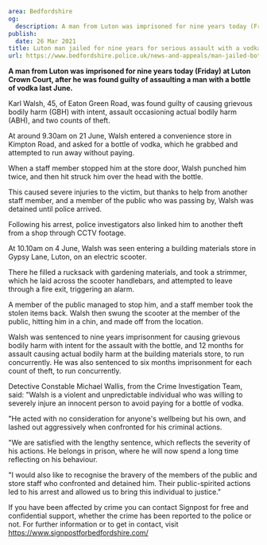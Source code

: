 ```yaml
area: Bedfordshire
og:
  description: A man from Luton was imprisoned for nine years today (Friday) at Luton Crown Court, after he was found guilty of assaulting a man with a bottle of vodka last June.
publish:
  date: 26 Mar 2021
title: Luton man jailed for nine years for serious assault with a vodka bottle
url: https://www.bedfordshire.police.uk/news-and-appeals/man-jailed-bottle-assault
```

**A man from Luton was imprisoned for nine years today (Friday) at Luton Crown Court, after he was found guilty of assaulting a man with a bottle of vodka last June.**

Karl Walsh, 45, of Eaton Green Road, was found guilty of causing grievous bodily harm (GBH) with intent, assault occasioning actual bodily harm (ABH), and two counts of theft.

At around 9.30am on 21 June, Walsh entered a convenience store in Kimpton Road, and asked for a bottle of vodka, which he grabbed and attempted to run away without paying.

When a staff member stopped him at the store door, Walsh punched him twice, and then hit struck him over the head with the bottle.

This caused severe injuries to the victim, but thanks to help from another staff member, and a member of the public who was passing by, Walsh was detained until police arrived.

Following his arrest, police investigators also linked him to another theft from a shop through CCTV footage.

At 10.10am on 4 June, Walsh was seen entering a building materials store in Gypsy Lane, Luton, on an electric scooter.

There he filled a rucksack with gardening materials, and took a strimmer, which he laid across the scooter handlebars, and attempted to leave through a fire exit, triggering an alarm.

A member of the public managed to stop him, and a staff member took the stolen items back. Walsh then swung the scooter at the member of the public, hitting him in a chin, and made off from the location.

Walsh was sentenced to nine years imprisonment for causing grievous bodily harm with intent for the assault with the bottle, and 12 months for assault causing actual bodily harm at the building materials store, to run concurrently. He was also sentenced to six months imprisonment for each count of theft, to run concurrently.

Detective Constable Michael Wallis, from the Crime Investigation Team, said: "Walsh is a violent and unpredictable individual who was willing to severely injure an innocent person to avoid paying for a bottle of vodka.

"He acted with no consideration for anyone's wellbeing but his own, and lashed out aggressively when confronted for his criminal actions.

"We are satisfied with the lengthy sentence, which reflects the severity of his actions. He belongs in prison, where he will now spend a long time reflecting on his behaviour.

"I would also like to recognise the bravery of the members of the public and store staff who confronted and detained him. Their public-spirited actions led to his arrest and allowed us to bring this individual to justice."

If you have been affected by crime you can contact Signpost for free and confidential support, whether the crime has been reported to the police or not. For further information or to get in contact, visit https://www.signpostforbedfordshire.com/
